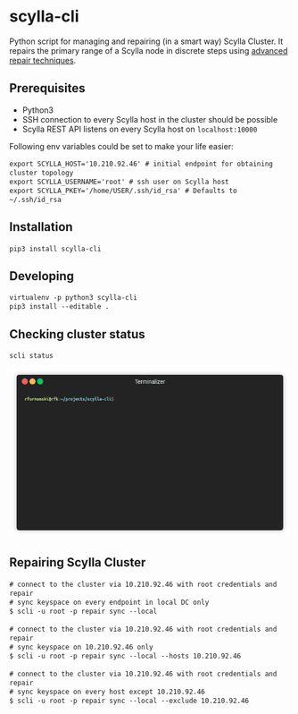 # scylla-cli

Python script for managing and repairing (in a smart way) Scylla Cluster.
It repairs the primary range of a Scylla node in discrete steps using 
[advanced repair techniques](https://www.datastax.com/dev/blog/advanced-repair-techniques).

## Prerequisites

* Python3
* SSH connection to every Scylla host in the cluster should be possible
* Scylla REST API listens on every Scylla host on `localhost:10000`

Following env variables could be set to make your life easier:
```
export SCYLLA_HOST='10.210.92.46' # initial endpoint for obtaining cluster topology
export SCYLLA_USERNAME='root' # ssh user on Scylla host
export SCYLLA_PKEY='/home/USER/.ssh/id_rsa' # Defaults to ~/.ssh/id_rsa
```

## Installation

```
pip3 install scylla-cli
```

## Developing
```
virtualenv -p python3 scylla-cli
pip3 install --editable .
```

## Checking cluster status
```
scli status
```
![](docs/status_demo.gif)

## Repairing Scylla Cluster
```
# connect to the cluster via 10.210.92.46 with root credentials and repair
# sync keyspace on every endpoint in local DC only
$ scli -u root -p repair sync --local

# connect to the cluster via 10.210.92.46 with root credentials and repair
# sync keyspace on 10.210.92.46 only
$ scli -u root -p repair sync --local --hosts 10.210.92.46

# connect to the cluster via 10.210.92.46 with root credentials and repair
# sync keyspace on every host except 10.210.92.46
$ scli -u root -p repair sync --local --exclude 10.210.92.46
```

